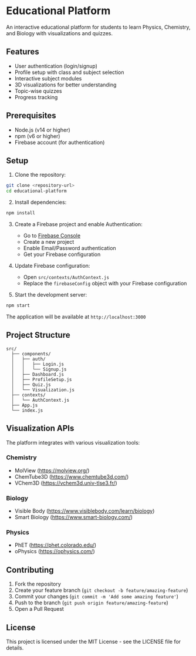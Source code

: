 # Educational Platform

An interactive educational platform for students to learn Physics, Chemistry, and Biology with visualizations and quizzes.

## Features

- User authentication (login/signup)
- Profile setup with class and subject selection
- Interactive subject modules
- 3D visualizations for better understanding
- Topic-wise quizzes
- Progress tracking

## Prerequisites

- Node.js (v14 or higher)
- npm (v6 or higher)
- Firebase account (for authentication)

## Setup

1. Clone the repository:
```bash
git clone <repository-url>
cd educational-platform
```

2. Install dependencies:
```bash
npm install
```

3. Create a Firebase project and enable Authentication:
   - Go to [Firebase Console](https://console.firebase.google.com/)
   - Create a new project
   - Enable Email/Password authentication
   - Get your Firebase configuration

4. Update Firebase configuration:
   - Open `src/contexts/AuthContext.js`
   - Replace the `firebaseConfig` object with your Firebase configuration

5. Start the development server:
```bash
npm start
```

The application will be available at `http://localhost:3000`

## Project Structure

```
src/
  ├── components/
  │   ├── auth/
  │   │   ├── Login.js
  │   │   └── Signup.js
  │   ├── Dashboard.js
  │   ├── ProfileSetup.js
  │   ├── Quiz.js
  │   └── Visualization.js
  ├── contexts/
  │   └── AuthContext.js
  ├── App.js
  └── index.js
```

## Visualization APIs

The platform integrates with various visualization tools:

### Chemistry
- MolView (https://molview.org/)
- ChemTube3D (https://www.chemtube3d.com/)
- VChem3D (https://vchem3d.univ-tlse3.fr/)

### Biology
- Visible Body (https://www.visiblebody.com/learn/biology)
- Smart Biology (https://www.smart-biology.com/)

### Physics
- PhET (https://phet.colorado.edu/)
- oPhysics (https://ophysics.com/)

## Contributing

1. Fork the repository
2. Create your feature branch (`git checkout -b feature/amazing-feature`)
3. Commit your changes (`git commit -m 'Add some amazing feature'`)
4. Push to the branch (`git push origin feature/amazing-feature`)
5. Open a Pull Request

## License

This project is licensed under the MIT License - see the LICENSE file for details. 